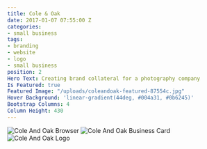 ```yaml
---
title: Cole & Oak
date: 2017-01-07 07:55:00 Z
categories:
- small business
tags:
- branding
- website
- logo
- small business
position: 2
Hero Text: Creating brand collateral for a photography company
Is Featured: true
Featured Image: "/uploads/coleandoak-featured-87554c.jpg"
Hover Background: 'linear-gradient(44deg, #004a31, #0b6245)'
Bootstrap Columns: 4
Column Height: 430
---
```


![Cole And Oak Browser](/uploads/coleandoak-browser.jpg)
![Cole And Oak Business Card](/uploads/coleandoak-business-card-wide.jpg)
![Cole And Oak Logo](/uploads/coleandoak-logo.jpg)
